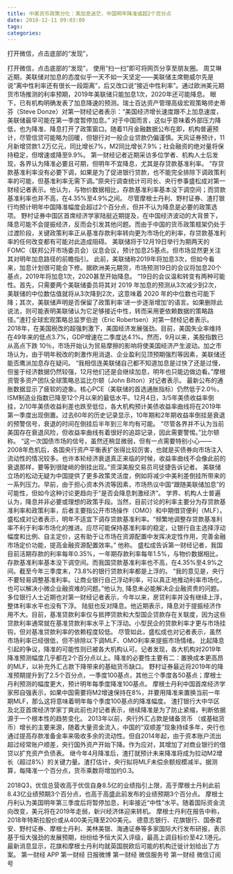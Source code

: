 ```yaml
---
title: 中美货币政策分化：美加息迷茫，中国明年降准或超2个百分点
date: 2018-12-11 09:03:09
tags: 
categories: 
---
```

打开微信，点击底部的“发现”，
<!-- more -->
打开微信，点击底部的“发现”，
使用“扫一扫”即可将网页分享至朋友圈。
周艾琳
近期，美联储对加息的态度似乎一天不如一天坚定——美联储主席鲍威尔先是说“离中性利率还有很长一段距离”，后又改口说“接近中性利率”。通过欧洲美元期货市场推测的利率预期，2019年美联储只能加息1次，2020年还可能降息。
眼下，已有机构明确发表了加息降速的预测。瑞士百达资产管理高级宏观策略师史蒂芬（Steve Donze）对第一财经记者表示：“美国经济增长速度跟不上加息速度，美联储最早可能在第一季度暂停加息。”
对于中国而言，这似乎意味着外部压力降低，也为降准、降息打开了政策窗口。随着11月金融数据公布在即，机构普遍预计，尽管信贷可能略为回暖，但银行对一般企业贷款仍偏谨慎。天风证券预计，11月新增贷款1.2万亿元，同比增长7%，M2同比增长7.9%；社会融资的绝对量将保持稳定，但增速或降至9.9%。
第一财经记者近期采访多位学者、机构人士后发现，各界认为降准必要且可期，但明年不宜降息，尤其是存贷款基准利率。
“存贷款基准利率没有必要下调，如果是为了促进银行贷款，也不能完全排除下调政策利率的可能，但基准利率无需下调。”原央行调查统计司司长、央行参事盛松成对第一财经记者表示。他认为，与物价数据相比，存款基准利率基本没下调空间；而贷款基准利率也并不高，在4.35%至4.9%之间。
尽管摩根士丹利、野村证券、渣打银行均预计明年中国降准幅度会超过2个百分点，但并不认为降息是必要的政策选项。
野村证券中国区首席经济学家陆挺近期提及，在中国经济波动的大背景下，降息可能不会提振经济，反而会引发其他问题。而由于中国的货币政策框架仍处于过渡阶段，关键政策利率正从基准存款利率转向更为市场化的利率，存贷款基准利率的任何改变都有可能对此造成阻碍。
美联储将于12月19日举行为期两天的FOMC（联邦公开市场委员会）议息会议，预计加息25基点。但市场显然更关注其对明年加息路径的前瞻指引。
此前，美联储称2019年将加息3次，但如今看来，加息计划很可能会下修。据欧洲美元期货，市场预测19日的会议将加息20个基点，2019年将加息1次，2020甚至开始降息。
“19日的会议温和转变有两种可能性。首先，只需要两个美联储委员将其对 2019 年加息的预测从3次减少到2次，美联储的中位数估值就将从3次降到2次，这意味着 2020 年的中位数也可能下降；其次，美联储声明是否保留了政策利率‘进一步逐渐增加’的语言。如果删除此说法，则可能表明美联储认为它足够接近中性，转而采用更依赖数据的策略路径。”渣打全球宏观策略总监罗伯逊（Eric Robertsen）对第一财经记者表示。
2018年，在美国税改的超强刺激下，美国经济发展强劲。目前，美国失业率维持在49年来的低点3.7%，GDP增速在二季度达4.1%。然而，9月以来，美股指数已从高点下跌 10％，市场开始认为贸易摩擦的影响将使美国经济产生波动。加之市场认为，由于明年税改的刺激作用消退、企业盈利见顶预期强烈等因素，美联储还能否鹰派加息存在疑问。
“我相信连美联储自己都不知道加息是过快了还是过慢，但鉴于经济数据仍然较强，12月他们还是会继续加息，明年也只能边做边看。”摩根资管多资产团队全球策略总监比尔顿（John Bilton）对记者表示。
最新公布的通胀数据显示了疲软的迹象。核心PCE（美联储的首选通胀指标）仍然低于2.0％，ISM制造业指数已降至12个月以来的最低水平。12月4日，3/5年美债收益率倒挂，2/10年美债收益利差也跌至低位，各大机构预计美债收益率曲线将在2019年第一季度出现倒置。过去60年的历史记录显示，10年期和2年期收益率倒挂是衰退的预警信号，衰退的时间在倒挂后半年到三年均有可能。
“尽管各界并不认为当前美国存在衰退风险，但收益率曲线有着很好的追踪记录，因此需要警惕。”比尔顿称。
“这一次国债市场的信号，虽然还稍显微弱，但有一点需要特别小心——2008年危机后，各国央行资产平衡表扩张得比较厉害，也就是买债券向市场注入流动性的情况较多。也许本轮经济衰退真正来临的时候，收益率曲线不会像此前的衰退那样，要等到很陡峭的倒挂出现。”资深美股交易员司徒捷告诉记者。
美联储立场的松动无疑为中国提供了更多政策灵活度，例如将减少中美利差倒挂所带来的一系列压力。早前，由于担心资本外流等因素，市场热议中国“跟随美联储加息”的可能性，但如今这种讨论更趋向于“是否会降息刺激经济”。
学界、机构人士普遍认为，降息并非必要或理想的政策手段。当然，目前讨论的利率主要分为存贷款基准利率和政策利率，后者主要指公开市场操作（OMO）和中期借贷便利（MLF）。
盛松成对记者表示，明年不适宜下调存贷款基准利率。“频繁地调整存贷款基准利率不利于利率市场化的推进。应尽可能保持基准利率的稳定，让银行自主选择浮动幅度和比例、自主定价，这有助于让市场在资源配置中发挥决定性作用，完善金融市场定价功能，提高金融资源配置效率。” 他称。
盛松成告诉第一财经记者，我国目前活期存款的利率每年0.35%，一年期存款利率每年1.5%，与物价数据相比，存款基准利率基本没下调空间。而我国贷款基准利率也不高，在4.35%至4.9%之间。截至今年三季度末，73.8%的银行贷款利率都是上浮的。
“我的意见是，央行不要轻易调整基准利率。让商业银行自己浮动利率，可以真正地推动利率市场化，也可以解决小微企业融资难的问题。”他认为, 降息未必能解决企业融资贵的问题。
多位银行人士近期也对第一财经记者表示，今年以来，房贷利率并没有继续上浮，整体利率水平也没有下浮。
陆挺也反对降息。他近期表示，降息对于提振经济作用不大。目前，基准贷款利率仅与抵押贷款和大型国企贷款存在关联度，因为这些贷款利率通常就在基准贷款利率水平上下浮动。小型民企的贷款利率才更与市场挂钩，但对基准贷款利率的依赖程度较低。
尽管如此，盛松成也对记者表示，虽然市场利率已经很低，但不排除以下调MLF、OMO利率来提振市场情绪。
比起降息引起的争议，降准的可能性则已被各大机构认可。记者发现，各大机构对2019年降准预测幅度几乎都在2个百分点以上。降准的必要性主要有二：置换成本更高昂的MLF，以补充外汇占款下降带来的基础货币缺口。
野村证券最近将2019年的降准预期提升到了2.5个百分点，一季度100基点，其他三个季度各50基点；摩根士丹利预测的幅度更大，预计明年每季度降准100基点。
摩根士丹利中国首席经济学家邢自强表示，如果中国需要将M2增速保持在8%，并要用降准来置换当前一年期MLF，那么这将意味着明年每个季度100基点的降准幅度。
渣打银行大中华区及北亚首席经济学家丁爽此前也对记者表示，继续降准是为了防止紧缩，判断依据源于一个根本性的趋势变化。
2013年以前，央行外汇占款是储备货币 （或基础货币）增长的主要来源，随着大量资金流入，中国的“双顺差”现象持续多年，央行也通过提高存款准备金率来吸收多余的流动性。但自2014年起，由于资本账户流出超过经常账户顺差，央行国外资产开始下降。作为应对，其增加了对商业银行的借贷以扩充资产负债表。
继今年4月降准后，渣打就预计未来降准将成为拉动M2增长（超过8%）的关键力量。渣打估计，央行拟将MLF未偿余额规模减半。据测算，每降准一个百分点，货币乘数将增加约0.3。
 
 
2018Q3，优信总营收高于优信自身8.5亿的业绩指引上限，高于摩根士丹利此前8.43亿业绩预期3个百分点，也高于高盛此前发布的业绩预期3个百分点。
摩根士丹利认为美国明年第三季度后将暂停加息，利率接近“中性”水平。随着国际资金流向改变，美元将在2019年走弱，新兴经济体迎来转机。
摩根士丹利在报告中称，2018年特斯拉股价或从400美元降至200美元。
德意志银行、花旗银行、国泰君安、野村证券、摩根士丹利、美林美银、海通证券等多家国际大行发布研报，表示基于恒大强劲的发展预期，纷纷给予恒大买入评级，最高上调目标价至42.1港元。
最新消息显示，花旗和摩根士丹利均就英国脱欧后可能的机构迁徙计划给出了方案。
第一财经
APP
第一财经
日报微博
第一财经
微信服务号
第一财经
微信订阅号
